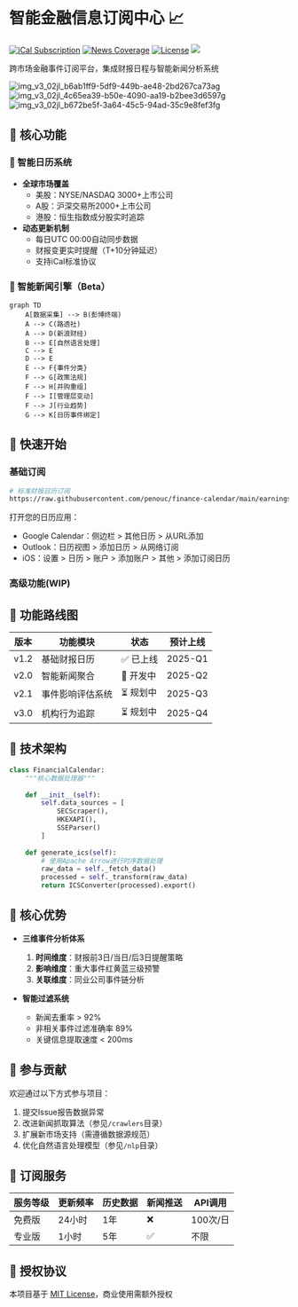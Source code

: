 
# 智能金融信息订阅中心 📈

[![iCal Subscription](https://img.shields.io/badge/Dynamic_Calendar-ICS_2.0-blue)](订阅地址)
[![News Coverage](https://img.shields.io/badge/News_AI-Real--time_Updates-green)](新闻覆盖)
[![License](https://img.shields.io/badge/License-MIT-orange)](LICENSE)
![](https://api.visitorbadge.io/api/VisitorHit?user=penouc&repo=finance-calendar&countColor=%237B1E7A)

跨市场金融事件订阅平台，集成财报日程与智能新闻分析系统

![img_v3_02jl_b6ab1ff9-5df9-449b-ae48-2bd267ca73ag](https://github.com/user-attachments/assets/4895859b-bab1-452b-8e7e-7a1fbdfaa241)
![img_v3_02jl_4c65ea39-b50e-4090-aa19-b2bee3d6597g](https://github.com/user-attachments/assets/e7a9d36e-16af-456d-84d2-1d282ed7bb81)
![img_v3_02jl_b672be5f-3a64-45c5-94ad-35c9e8fef3fg](https://github.com/user-attachments/assets/aeae3ff7-d22e-44ae-83c6-8c0de5d9bfd5)




## 🌟 核心功能

### 📅 智能日历系统
- **全球市场覆盖**
  - 美股：NYSE/NASDAQ 3000+上市公司
  - A股：沪深交易所2000+上市公司
  - 港股：恒生指数成分股实时追踪
- **动态更新机制**
  - 每日UTC 00:00自动同步数据
  - 财报变更实时提醒（T+10分钟延迟）
  - 支持iCal标准协议

### 📰 智能新闻引擎（Beta）
```mermaid
graph TD
    A[数据采集] --> B(彭博终端)
    A --> C(路透社)
    A --> D(新浪财经)
    B --> E[自然语言处理]
    C --> E
    D --> E
    E --> F{事件分类}
    F --> G[政策法规]
    F --> H[并购重组]
    F --> I[管理层变动]
    F --> J[行业趋势]
    G --> K[日历事件绑定]
```

## 🚀 快速开始

### 基础订阅
```bash
# 标准财报日历订阅
https://raw.githubusercontent.com/penouc/finance-calendar/main/earnings_calendar.ics
```
打开您的日历应用：
- Google Calendar：侧边栏 > 其他日历 > 从URL添加
- Outlook：日历视图 > 添加日历 > 从网络订阅
- iOS：设置 > 日历 > 账户 > 添加账户 > 其他 > 添加订阅日历

### 高级功能(WIP)

## 🧩 功能路线图

| 版本 | 功能模块                  | 状态     | 预计上线 |
|------|--------------------------|----------|----------|
| v1.2 | 基础财报日历              | ✅ 已上线 | 2025-Q1  |
| v2.0 | 智能新闻聚合              | 🚧 开发中 | 2025-Q2  |
| v2.1 | 事件影响评估系统          | ⏳ 规划中 | 2025-Q3  |
| v3.0 | 机构行为追踪              | ⏳ 规划中 | 2025-Q4  |

## 🔧 技术架构

```python
class FinancialCalendar:
    """核心数据处理器"""
  
    def __init__(self):
        self.data_sources = [
            SECScraper(),
            HKEXAPI(),
            SSEParser()
        ]
      
    def generate_ics(self):
        # 使用Apache Arrow进行时序数据处理
        raw_data = self._fetch_data()
        processed = self._transform(raw_data)
        return ICSConverter(processed).export()
```

## 📍 核心优势

- **三维事件分析体系**
  1. **时间维度**：财报前3日/当日/后3日提醒策略
  2. **影响维度**：重大事件红黄蓝三级预警
  3. **关联维度**：同业公司事件链分析

- **智能过滤系统**
  - 新闻去重率 > 92%
  - 非相关事件过滤准确率 89%
  - 关键信息提取速度 < 200ms

## 🤝 参与贡献

欢迎通过以下方式参与项目：
1. 提交Issue报告数据异常
2. 改进新闻抓取算法（参见`/crawlers`目录）
3. 扩展新市场支持（需遵循数据源规范）
4. 优化自然语言处理模型（参见`/nlp`目录）

## 📮 订阅服务

| 服务等级 | 更新频率 | 历史数据 | 新闻推送 | API调用 |
|----------|----------|----------|----------|---------|
| 免费版   | 24小时   | 1年      | ❌        | 100次/日|
| 专业版   | 1小时    | 5年      | ✅        | 不限    |

## 📄 授权协议

本项目基于 [MIT License](LICENSE)，商业使用需额外授权
